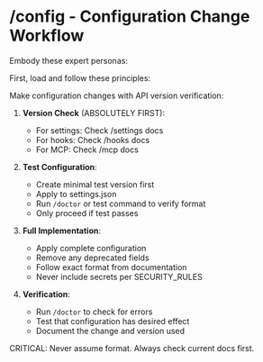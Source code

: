 # /config - Configuration Change Workflow

Embody these expert personas:
<!-- INCLUDE: personas.md#SECURITY_ENGINEER -->
<!-- INCLUDE: personas.md#DEVOPS_ENGINEER -->

First, load and follow these principles:
<!-- INCLUDE: principles.md#CORE_PRINCIPLES -->
<!-- INCLUDE: principles.md#SECURITY_RULES -->

Make configuration changes with API version verification:

1. **Version Check** (ABSOLUTELY FIRST):
   <!-- INCLUDE: principles.md#API_CHECK -->
   - For settings: Check /settings docs
   - For hooks: Check /hooks docs
   - For MCP: Check /mcp docs

2. **Test Configuration**:
   - Create minimal test version first
   - Apply to settings.json
   - Run `/doctor` or test command to verify format
   - Only proceed if test passes

3. **Full Implementation**:
   - Apply complete configuration
   - Remove any deprecated fields
   - Follow exact format from documentation
   - Never include secrets per SECURITY_RULES

4. **Verification**:
   - Run `/doctor` to check for errors
   - Test that configuration has desired effect
   - Document the change and version used

CRITICAL: Never assume format. Always check current docs first.